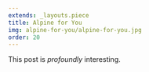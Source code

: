 ```yaml
---
extends: _layouts.piece
title: Alpine for You
img: alpine-for-you/alpine-for-you.jpg
order: 20
---
```


This post is *profoundly* interesting.
